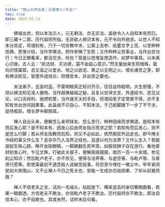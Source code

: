 ```yaml
---
title: "憨山大师法语：示极禅人(辛丑)"
toc: true
date: 2021-01-11
---
```



　　佛祖出世，但以本法示人，元无剩法、亦无实法，盖欲令人人自知本有而已。即三藏十二部、历代祖师所指，无非欲人顿识本有，元不令向外驰求。以世人不知本分具足，将谓别有，乃于一切言教中求、公案上去参、纸墨文字上觅、以至种种伎俩、思惟计较，当作学佛法、把作参禅了生死；又作种种尘劳事业，当作出世功行；今日正眼看来，都没交涉。何也？皆是以思惟妄想造作，如梦中事耳。以未离心识故。古人云：“损法财、灭功德，莫不由兹心意识。”然无量劫来生死根株，栽向识情窠窟，且又滋之以爱水、培之以欲泥、熏之以无明之火、增长诸苦之芽，即有佛法知见，皆堕外道戏论，但增苦本，非出苦之要也。

　　末法弟子，去圣时遥，不蒙明眼真正知识开示，往往自恃聪明，大生邪慢，不但以佛法知见凌人傲物、当作超佛越祖之秘，且复以世谛文言、外道经书、恶见议论，以口舌辩利、驰骋机警，当作拨天关的手段，将谓阎老子定管束不得，亦不复知有世出世间因果事。此盖由不识自心、不知本法，于己躬脚跟下一步了不干涉，徒恃痴狂，增长梦中颠倒耳。

　　禅人自出头来，便解恁么亲师择友、恁么苦行，种种因缘而求佛道，是知本有而后发心耶？是不知本有、因发心后由师友指示而求之耶？若知有而后发心，则不是恁么行脚；若从师友指教而后知，则又不必如此，依然痴狂外边走也。即今掩关书经的事又作么生？且杂华乃入法界之经也，且道以何为法界？又作么生入？若能提起生铁心肠、睁开金刚眼睛，一脚踢翻生死牢笼，如脱锁狮子自在游行。看他善财初发心时，乍见文殊，打破此关捩子，便解摇摇摆摆，南历一百一十余城，参见刹尘知识；然后毗卢老子，亦不奈见，便得与法界等、与虚空等、与毗卢等、与普贤行愿等。若使渠最初不遇恁般人说破恁般事，将恐至今埋在一微尘中，牢牢紧闭犹如大铁围山，又不止禅人今日之死关也，安能一生成办历劫因果、了却从前冤债哉？

　　禅人不信老夫之言，试向一毛端头，拈起放下、横来竖去时亲切著眼觑看，若果一眼觑透，方信老夫不欺汝、亦信毗卢老子不欺汝、历代祖师亦不欺汝，即汝自信本心、亦不自欺也。其或未然，试听末后句看。